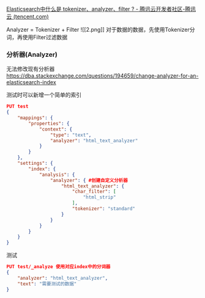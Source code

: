 [Elasticsearch中什么是 tokenizer、analyzer、filter ? - 腾讯云开发者社区-腾讯云 (tencent.com)](https://cloud.tencent.com/developer/article/1706529)

Analyzer = Tokenizer + Filter
![[2.png]]
对于数据的数据，先使用Tokenizer分词，再使用Filter过滤数据

### 分析器(Analyzer)
无法修改现有分析器
https://dba.stackexchange.com/questions/194659/change-analyzer-for-an-elasticsearch-index

测试时可以新增一个简单的索引
```json
PUT test
{
	"mappings": {
		"properties": {
			"context": {
				"type": "text",
				"analyzer": "html_text_analyzer"
			}
		}
	},
	"settings": {
		"index": {
			"analysis": {
				"analyzer": { #创建自定义分析器
					"html_text_analyzer": {
						"char_filter": [
							"html_strip"
						],
						"tokenizer": "standard"
					}
				}
			}
		}
	}
}
```
测试
```json
PUT test/_analyze 使用对应index中的分词器
{
	"analyzer": "html_text_analyzer",
	"text": "需要测试的数据"
}
```
